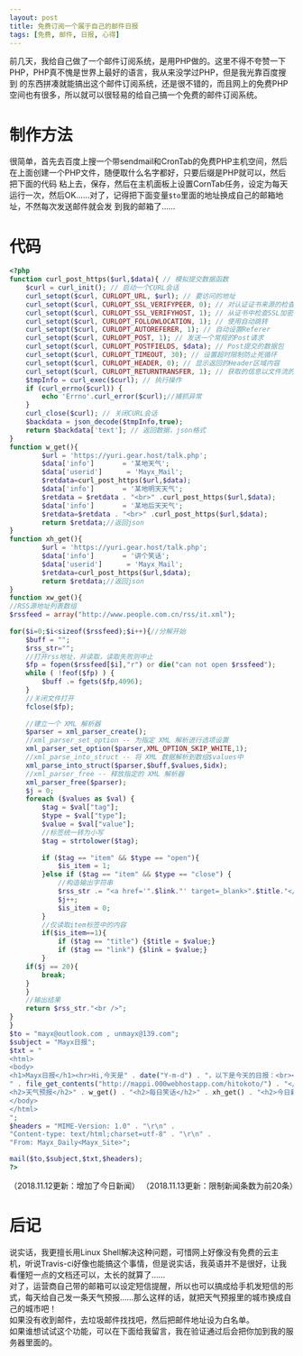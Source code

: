 ```yaml
---
layout: post
title: 免费订阅一个属于自己的邮件日报
tags: [免费, 邮件, 日报, 心得]
---
```


  前几天，我给自己做了一个邮件订阅系统<!--more-->，是用PHP做的。这里不得不夸赞一下PHP，PHP真不愧是世界上最好的语言，我从来没学过PHP，但是我光靠百度搜到
的东西拼凑就能搞出这个邮件订阅系统，还是很不错的，而且网上的免费PHP空间也有很多，所以就可以很轻易的给自己搞一个免费的邮件订阅系统。   

# 制作方法
  很简单，首先去百度上搜一个带sendmail和CronTab的免费PHP主机空间，然后在上面创建一个PHP文件，随便取什么名字都好，只要后缀是PHP就可以，然后把下面的代码
粘上去，保存，然后在主机面板上设置CornTab任务，设定为每天运行一次，然后OK……对了，记得把下面变量`$to`里面的地址换成自己的邮箱地址，不然每次发送邮件就会发
到我的邮箱了……

# 代码
``` PHP
<?php
function curl_post_https($url,$data){ // 模拟提交数据函数
    $curl = curl_init(); // 启动一个CURL会话
    curl_setopt($curl, CURLOPT_URL, $url); // 要访问的地址
    curl_setopt($curl, CURLOPT_SSL_VERIFYPEER, 0); // 对认证证书来源的检查
    curl_setopt($curl, CURLOPT_SSL_VERIFYHOST, 1); // 从证书中检查SSL加密算法是否存在
    curl_setopt($curl, CURLOPT_FOLLOWLOCATION, 1); // 使用自动跳转
    curl_setopt($curl, CURLOPT_AUTOREFERER, 1); // 自动设置Referer
    curl_setopt($curl, CURLOPT_POST, 1); // 发送一个常规的Post请求
    curl_setopt($curl, CURLOPT_POSTFIELDS, $data); // Post提交的数据包
    curl_setopt($curl, CURLOPT_TIMEOUT, 30); // 设置超时限制防止死循环
    curl_setopt($curl, CURLOPT_HEADER, 0); // 显示返回的Header区域内容
    curl_setopt($curl, CURLOPT_RETURNTRANSFER, 1); // 获取的信息以文件流的形式返回
    $tmpInfo = curl_exec($curl); // 执行操作
    if (curl_errno($curl)) {
        echo 'Errno'.curl_error($curl);//捕抓异常
    }
    curl_close($curl); // 关闭CURL会话
    $backdata = json_decode($tmpInfo,true);
    return $backdata['text']; // 返回数据，json格式
}
function w_get(){
        $url = 'https://yuri.gear.host/talk.php';
        $data['info']       = '某地天气';
        $data['userid']      = 'Mayx_Mail';
        $retdata=curl_post_https($url,$data);
        $data['info']       = '某地明天天气';
        $retdata = $retdata . "<br>" .curl_post_https($url,$data);
        $data['info']       = '某地后天天气';
        $retdata=$retdata . "<br>" .curl_post_https($url,$data);
        return $retdata;//返回json
}
function xh_get(){
        $url = 'https://yuri.gear.host/talk.php';
        $data['info']       = '讲个笑话';
        $data['userid']      = 'Mayx_Mail';
        $retdata=curl_post_https($url,$data);
        return $retdata;//返回json
}
function xw_get(){
//RSS源地址列表数组 
$rssfeed = array("http://www.people.com.cn/rss/it.xml"); 
 
for($i=0;$i<sizeof($rssfeed);$i++){//分解开始 
    $buff = ""; 
    $rss_str=""; 
    //打开rss地址，并读取，读取失败则中止 
    $fp = fopen($rssfeed[$i],"r") or die("can not open $rssfeed");  
    while ( !feof($fp) ) { 
        $buff .= fgets($fp,4096); 
    } 
    //关闭文件打开 
    fclose($fp); 
 
    //建立一个 XML 解析器 
    $parser = xml_parser_create(); 
    //xml_parser_set_option -- 为指定 XML 解析进行选项设置 
    xml_parser_set_option($parser,XML_OPTION_SKIP_WHITE,1); 
    //xml_parse_into_struct -- 将 XML 数据解析到数组$values中 
    xml_parse_into_struct($parser,$buff,$values,$idx); 
    //xml_parser_free -- 释放指定的 XML 解析器 
    xml_parser_free($parser); 
    $j = 0;
    foreach ($values as $val) { 
        $tag = $val["tag"]; 
        $type = $val["type"]; 
        $value = $val["value"]; 
        //标签统一转为小写 
        $tag = strtolower($tag); 
 
        if ($tag == "item" && $type == "open"){ 
            $is_item = 1; 
        }else if ($tag == "item" && $type == "close") { 
            //构造输出字符串 
            $rss_str .= "<a href='".$link."' target=_blank>".$title."</a><br />"; 
            $j++;
            $is_item = 0; 
        } 
        //仅读取item标签中的内容 
        if($is_item==1){ 
            if ($tag == "title") {$title = $value;}         
            if ($tag == "link") {$link = $value;} 
        } 
    if($j == 20){
        break;
    }
    } 
    //输出结果 
    return $rss_str."<br />"; 
} 
}
$to = "mayx@outlook.com , unmayx@139.com";
$subject = "Mayx日报";
$txt = "
<html>
<body>
<h1>Mayx日报</h1><hr>Hi,今天是" . date("Y-m-d") . "，以下是今天的日报：<br><small>
" . file_get_contents("http://mappi.000webhostapp.com/hitokoto/") . "</small>
<h2>天气预报</h2>" . w_get() . "<h2>每日笑话</h2>" . xh_get() . "<h2>今日新闻</h2>" . xw_get() . "<hr><small>" . file_get_contents("https://api.gushi.ci/all.txt") . "</small><br><center>Made By <a href=\"https://mabbs.github.io\">Mayx</a></center>
</body>
</html>
";
$headers = "MIME-Version: 1.0" . "\r\n" . 
"Content-type: text/html;charset=utf-8" . "\r\n" . 
"From: Mayx_Daily<Mayx_Site>";

mail($to,$subject,$txt,$headers);
?>
```
（2018.11.12更新：增加了今日新闻）
（2018.11.13更新：限制新闻条数为前20条）

# 后记
  说实话，我更擅长用Linux Shell解决这种问题，可惜网上好像没有免费的云主机，听说Travis-ci好像也能搞这个事情，但是说实话，我英语并不是很好，让我看懂短一点的文档还可以，太长的就算了……   
  对了，运营商自己带的邮箱可以设定短信提醒，所以也可以搞成给手机发短信的形式，每天给自己发一条天气预报……那么这样的话，就把天气预报里的城市换成自己的城市吧！   
  如果没有收到邮件，去垃圾邮件找找吧，然后把邮件地址设为白名单。   
  如果谁想试试这个功能，可以在下面给我留言，我在验证通过后会把你加到我的服务器里面的。
  
